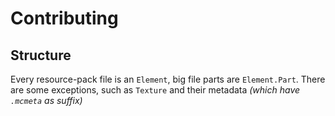 # Contributing

## Structure

Every resource-pack file is an `Element`, big file parts are `Element.Part`.
There are some exceptions, such as `Texture` and their metadata *(which have
`.mcmeta` as suffix)*